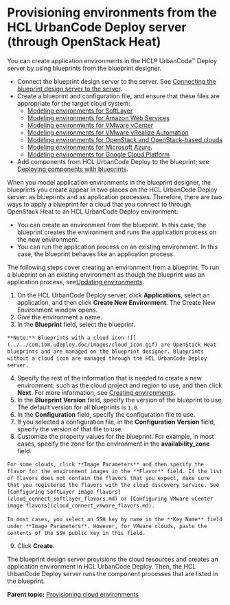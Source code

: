 # Provisioning environments from the HCL UrbanCode Deploy server \(through OpenStack Heat\)

You can create application environments in the HCL® UrbanCode™ Deploy server by using blueprints from the blueprint designer.

-   Connect the blueprint design server to the server. See [Connecting the blueprint design server to the server](../../com.ibm.udeploy.doc/topics/ucdp_integrate.md).
-   Create a blueprint and configuration file, and ensure that these files are appropriate for the target cloud system:
    -   [Modeling environments for SoftLayer](blueprint_edit_softlayer.md#)
    -   [Modeling environments for Amazon Web Services](blueprint_edit_ec2.md)
    -   [Modeling environments for VMware vCenter](blueprint_edit_vc.md)
    -   [Modeling environments for VMware vRealize Automation](blueprint_edit_vra.md)
    -   [Modeling environments for OpenStack and OpenStack-based clouds](blueprint_edit_os.md)
    -   [Modeling environments for Microsoft Azure](blueprint_edit_azure.md).
    -   [Modeling environments for Google Cloud Platform](blueprint_edit_google_cloud.md)
-   Add components from HCL UrbanCode Deploy to the blueprint; see [Deploying components with blueprints](blueprint_deploy_env.md).

When you model application environments in the blueprint designer, the blueprints you create appear in two places on the HCL UrbanCode Deploy server: as blueprints and as application processes. Therefore, there are two ways to apply a blueprint for a cloud that you connect to through OpenStack Heat to an HCL UrbanCode Deploy environment:

-   You can create an environment from the blueprint. In this case, the blueprint creates the environment and runs the application process on the new environment.
-   You can run the application process on an existing environment. In this case, the blueprint behaves like an application process.

The following steps cover creating an environment from a blueprint. To run a blueprint on an existing environment as though the blueprint was an application process, see[Updating environments](env_update.md).

1.   On the HCL UrbanCode Deploy server, click **Applications**, select an application, and then click **Create New Environment**. The Create New Environment window opens.
2.   Give the environment a name. 
3.   In the **Blueprint** field, select the blueprint. 

    **Note:** Blueprints with a cloud icon ![](../../com.ibm.udeploy.doc/images/cloud_icon.gif) are OpenStack Heat blueprints and are managed on the blueprint designer. Blueprints without a cloud icon are managed through the HCL UrbanCode Deploy server.

4.   Specify the rest of the information that is needed to create a new environment, such as the cloud project and region to use, and then click **Next**. For more information, see [Creating environments](../../com.ibm.udeploy.doc/topics/app_environment_create.md).
5.   In the **Blueprint Version** field, specify the version of the blueprint to use. The default version for all blueprints is `1.0`.
6.   In the **Configuration** field, specify the configuration file to use. 
7.   If you selected a configuration file, in the **Configuration Version** field, specify the version of that file to use. 
8.   Customize the property values for the blueprint. For example, in most cases, specify the zone for the environment in the **availability\_zone** field.

    For some clouds, click **Image Parameters** and then specify the flavor for the environment images in the **Flavor** field. If the list of flavors does not contain the flavors that you expect, make sure that you registered the flavors with the cloud discovery service. See [Configuring SoftLayer image flavors](cloud_connect_softlayer_flavors.md) or [Configuring VMware vCenter image flavors](cloud_connect_vmware_flavors.md).

    In most cases, you select an SSH key by name in the **Key Name** field under **Image Parameters**. However, for VMware clouds, paste the contents of the SSH public key in this field.

9.   Click **Create**. 

The blueprint design server provisions the cloud resources and creates an application environment in HCL UrbanCode Deploy. Then, the HCL UrbanCode Deploy server runs the component processes that are listed in the blueprint.

**Parent topic:** [Provisioning cloud environments](../../com.ibm.edt.doc/topics/env_provision_ov.md)


